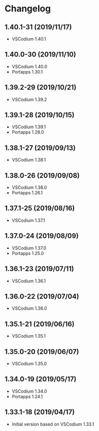 # Changelog

## 1.40.1-31 (2019/11/17)

* VSCodium 1.40.1

## 1.40.0-30 (2019/11/10)

* VSCodium 1.40.0
* Portapps 1.30.1

## 1.39.2-29 (2019/10/21)

* VSCodium 1.39.2

## 1.39.1-28 (2019/10/15)

* VSCodium 1.39.1
* Portapps 1.28.0

## 1.38.1-27 (2019/09/13)

* VSCodium 1.38.1

## 1.38.0-26 (2019/09/08)

* VSCodium 1.38.0
* Portapps 1.26.1

## 1.37.1-25 (2019/08/16)

* VSCodium 1.37.1

## 1.37.0-24 (2019/08/09)

* VSCodium 1.37.0
* Portapps 1.25.0

## 1.36.1-23 (2019/07/11)

* VSCodium 1.36.1

## 1.36.0-22 (2019/07/04)

* VSCodium 1.36.0

## 1.35.1-21 (2019/06/16)

* VSCodium 1.35.1

## 1.35.0-20 (2019/06/07)

* VSCodium 1.35.0

## 1.34.0-19 (2019/05/17)

* VSCodium 1.34.0
* Portapps 1.24.1

## 1.33.1-18 (2019/04/17)

* Initial version based on VSCodium 1.33.1

